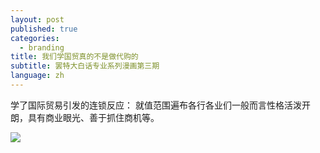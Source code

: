 ```yaml
---
layout: post
published: true
categories:
  - branding
title: 我们学国贸真的不是做代购的
subtitle: 罢特大白话专业系列漫画第三期
language: zh
---
```

学了国际贸易引发的连锁反应：
就值范围遍布各行各业们一般而言性格活泼开朗，具有商业眼光、善于抓住商机等。

![]({{site.baseurl}}/image/3%E5%9B%BD%E8%B4%B8.png)
